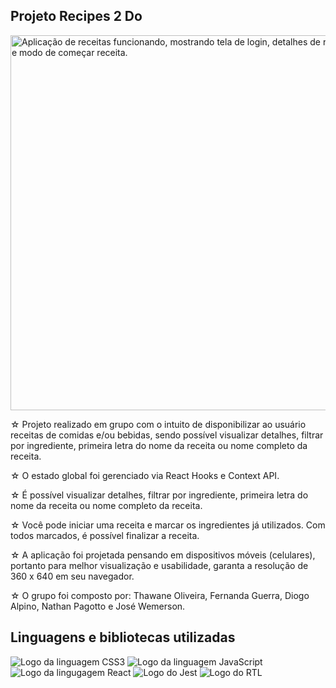 <h2>Projeto Recipes 2 Do</h2>

<img src="https://github.com/thawane-oliveira/recipes-2-do/blob/main/recipes.gif?raw=true" min-width="600px" max-width="600px" width="600px" alt="Aplicação de receitas funcionando, mostrando tela de login, detalhes de receita, filtros e modo de começar receita.">


<p> 
☆ Projeto realizado em grupo com o intuito de disponibilizar ao usuário receitas de comidas e/ou bebidas, sendo possível visualizar detalhes, filtrar por ingrediente, primeira letra do nome da receita ou nome completo da receita.

☆ O estado global foi gerenciado via React Hooks e Context API.

☆ É possível visualizar detalhes, filtrar por ingrediente, primeira letra do nome da receita ou nome completo da receita.

☆ Você pode iniciar uma receita e marcar os ingredientes já utilizados. Com todos marcados, é possível finalizar a receita.

☆ A aplicação foi projetada pensando em dispositivos móveis (celulares), portanto para melhor visualização e usabilidade, garanta a resolução de 360 x 640 em seu navegador.

☆ O grupo foi composto por: Thawane Oliveira, Fernanda Guerra, Diogo Alpino, Nathan Pagotto e José Wemerson.
</p>

<h2>Linguagens e bibliotecas utilizadas</h2>
<div> <img src="https://camo.githubusercontent.com/e6b67b27998fca3bccf4c0ee479fc8f9de09d91f389cccfbe6cb1e29c10cfbd7/68747470733a2f2f696d672e736869656c64732e696f2f62616467652f637373332d2532333135373242362e7376673f7374796c653d666f722d7468652d6261646765266c6f676f3d63737333266c6f676f436f6c6f723d7768697465" alt="Logo da linguagem CSS3"> <img src="https://camo.githubusercontent.com/aeddc848275a1ffce386dc81c04541654ca07b2c43bbb8ad251085c962672aea/68747470733a2f2f696d672e736869656c64732e696f2f62616467652f6a6176617363726970742d2532333332333333302e7376673f7374796c653d666f722d7468652d6261646765266c6f676f3d6a617661736372697074266c6f676f436f6c6f723d253233463744463145" alt="Logo da linguagem JavaScript"> <img src="https://camo.githubusercontent.com/ab4c3c731a174a63df861f7b118d6c8a6c52040a021a552628db877bd518fe84/68747470733a2f2f696d672e736869656c64732e696f2f62616467652f72656163742d2532333230323332612e7376673f7374796c653d666f722d7468652d6261646765266c6f676f3d7265616374266c6f676f436f6c6f723d253233363144414642" alt="Logo da lingugagem React"> <img src="https://camo.githubusercontent.com/38eb294a1bdc730fae415015ecac4d6c009e39d2a9c8f8631f1d16bf3f918189/68747470733a2f2f696d672e736869656c64732e696f2f62616467652f2d6a6573742d2532334332313332353f7374796c653d666f722d7468652d6261646765266c6f676f3d6a657374266c6f676f436f6c6f723d7768697465" alt="Logo do Jest"> <img src="https://camo.githubusercontent.com/81aeb1a947697457dbf01915ba8bb60e4bcf0c9003fc2d62659be9d5d5b47317/68747470733a2f2f696d672e736869656c64732e696f2f62616467652f74657374696e672532306c6962726172792d3332333333303f7374796c653d666f722d7468652d6261646765266c6f676f3d74657374696e672d6c696272617279266c6f676f436f6c6f723d726564" alt="Logo do RTL"> </div>

